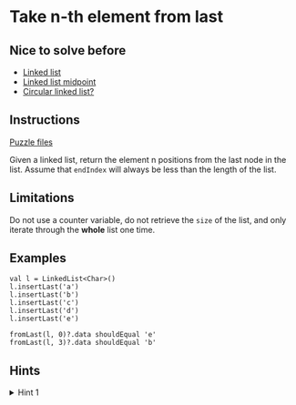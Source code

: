 # Take n-th element from last

## Nice to solve before

* [Linked list](../base/LinkedList.md)
* [Linked list midpoint](../midpoint/Midpoint.md)
* [Circular linked list?](../circularcheck/CircularCheck.md)

## Instructions

[Puzzle files](.)

Given a linked list, return the element n positions from the last node in the list. Assume that `endIndex` will always be less than the
length of the list.

## Limitations

Do not use a counter variable, do not retrieve the `size` of the list, and only iterate through the **whole** list one time.

## Examples

```
val l = LinkedList<Char>()
l.insertLast('a')
l.insertLast('b')
l.insertLast('c')
l.insertLast('d')
l.insertLast('e')

fromLast(l, 0)?.data shouldEqual 'e'
fromLast(l, 3)?.data shouldEqual 'b'
```

## Hints

<details>
<summary>Hint 1</summary>
desc
</details>
